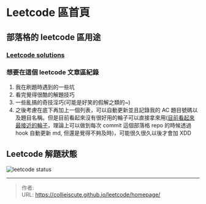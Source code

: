 # Leetcode 區首頁


## 部落格的 leetcode 區用途

### [Leetcode solutions](https://github.com/CollieIsCute/leetcode)

### 想要在這個 leetcode 文章區紀錄

1. 我在刷題時遇到的一些坑
2. 看完覺得很酷的解題技巧
3. 一些亂搞的奇技淫巧(可能是好笑的假解之類的~)
4. 之後考慮在底下再加上一個列表，可以自動更新並且記錄我的 AC 題目號碼以及題目名稱。但是目前看起來沒有很好用的輪子可以直接拿來用([目前看起來最接近的輪子](https://github.com/skygragon/leetcode-cli)，理論上可以做到每次 commit 這個部落格 repo 的時候透過 hook 自動更新 md, 但還是覺得不夠及時)，可能很久很久以後才會加 XDD

## Leetcode 解題狀態
![leetcode status](https://leetcard.jacoblin.cool/qetup1988?&theme=dark&radius=30)

---

> 作者:   
> URL: https://collieiscute.github.io/leetcode/homepage/  

